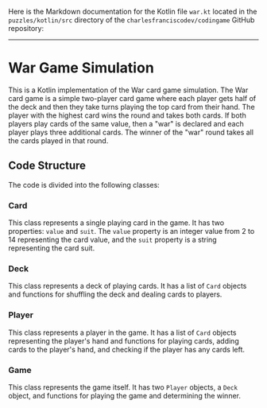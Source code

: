 Here is the Markdown documentation for the Kotlin file `war.kt` located in the `puzzles/kotlin/src` directory of the `charlesfranciscodev/codingame` GitHub repository:

---

# War Game Simulation

This is a Kotlin implementation of the War card game simulation. The War card game is a simple two-player card game where each player gets half of the deck and then they take turns playing the top card from their hand. The player with the highest card wins the round and takes both cards. If both players play cards of the same value, then a "war" is declared and each player plays three additional cards. The winner of the "war" round takes all the cards played in that round.

## Code Structure

The code is divided into the following classes:

### Card

This class represents a single playing card in the game. It has two properties: `value` and `suit`. The `value` property is an integer value from 2 to 14 representing the card value, and the `suit` property is a string representing the card suit.

### Deck

This class represents a deck of playing cards. It has a list of `Card` objects and functions for shuffling the deck and dealing cards to players.

### Player

This class represents a player in the game. It has a list of `Card` objects representing the player's hand and functions for playing cards, adding cards to the player's hand, and checking if the player has any cards left.

### Game

This class represents the game itself. It has two `Player` objects, a `Deck` object, and functions for playing the game and determining the winner.
